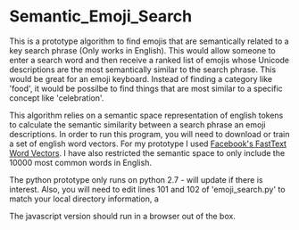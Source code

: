 # Semantic_Emoji_Search
This is a prototype algorithm to find emojis that are semantically related to a key search phrase (Only works in English). This would allow someone to enter a search word and then receive a ranked list of emojis whose Unicode descriptions are the most semantically similar to the search phrase. This would be great for an emoji keyboard. Instead of finding a category like 'food', it would be possilbe to find things that are most similar to a specific concept like 'celebration'.

This algorithm relies on a semantic space representation of english tokens to calculate the semantic similarity between a search phrase an emoji descriptions.
In order to run this program, you will need to download or train a set of english word vectors. For my prototype I used [Facebook's FastText Word Vectors](https://fasttext.cc/docs/en/english-vectors.html).
I have also restricted the semantic space to only include the 10000 most common words in English.

The python prototype only runs on python 2.7 - will update if there is interest. Also, you will need to edit lines 101 and 102 of 'emoji_search.py' to match your local directory information, a

The javascript version should run in a browser out of the box.


